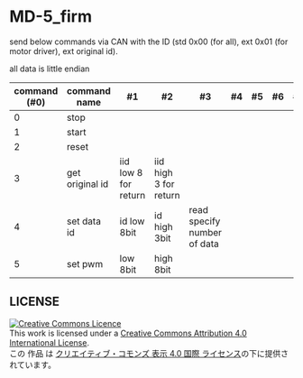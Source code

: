 # MD-5_firm
send below commands via CAN with the ID (std 0x00 (for all), ext 0x01 (for motor driver), ext original id).

all data is little endian

|command (#0)|command name|#1|#2|#3|#4|#5|#6|#7|have return|return #0|return #1|return #2|return #3|return #4|return #5|return #6|return #7|
|---|---|---|---|---|---|---|---|---|---|---|---|---|---|---|---|---|---|
|0|stop|																
1|start																
2|reset																
3|get original id|iid low 8 for return|iid high 3 for return||||||TRUE|LSByte 8bit|2nd 8bit|3rd 8bit|MSByte 5bit				
4|set data id|id low 8bit|id high 3bit|read specify number of data													
5|set pwm|low 8bit|high 8bit														

## LICENSE
<a rel="license" href="http://creativecommons.org/licenses/by/4.0/"><img alt="Creative Commons Licence" style="border-width:0" src="https://i.creativecommons.org/l/by/4.0/88x31.png" /></a><br />This work is licensed under a <a rel="license" href="http://creativecommons.org/licenses/by/4.0/">Creative Commons Attribution 4.0 International License</a>.
<br />この 作品 は <a rel="license" href="http://creativecommons.org/licenses/by/4.0/">クリエイティブ・コモンズ 表示 4.0 国際 ライセンス</a>の下に提供されています。
